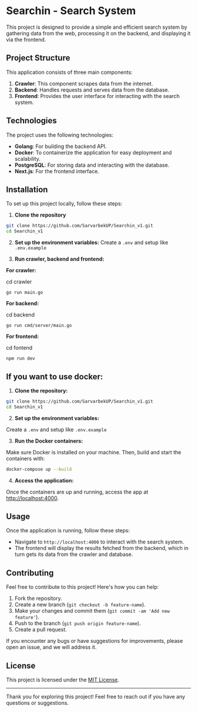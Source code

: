 
# Searchin - Search System

This project is designed to provide a simple and efficient search system by gathering data from the web, processing it on the backend, and displaying it via the frontend. 

## Project Structure

This application consists of three main components:

1. **Crawler**: This component scrapes data from the internet.
2. **Backend**: Handles requests and serves data from the database.
3. **Frontend**: Provides the user interface for interacting with the search system.

## Technologies

The project uses the following technologies:

- **Golang**: For building the backend API.
- **Docker**: To containerize the application for easy deployment and scalability.
- **PostgreSQL**: For storing data and interacting with the database.
- **Next.js**: For the frontend interface.

## Installation

To set up this project locally, follow these steps:

1. **Clone the repository**

```bash
git clone https://github.com/SarvarbekUP/Searchin_v1.git
cd Searchin_v1
```

2. **Set up the environment variables:**
Create a `.env` and setup like `.env.example`

3. **Run crawler, backend and frontend:**

**For crawler:**

cd crawler

```
go run main.go
```

**For backend:**

cd backend

```
go run cmd/server/main.go
```

**For frontend:**

cd fontend

```
npm run dev
```

## If you want to use docker:
1. **Clone the repository:**

```bash
git clone https://github.com/SarvarbekUP/Searchin_v1.git
cd Searchin_v1
```

2. **Set up the environment variables:**

Create a `.env` and setup like `.env.example`

3. **Run the Docker containers:**

Make sure Docker is installed on your machine. Then, build and start the containers with:

```bash
docker-compose up --build
```

4. **Access the application:**

Once the containers are up and running, access the app at [http://localhost:4000](http://localhost:4000).



## Usage

Once the application is running, follow these steps:

- Navigate to `http://localhost:4000` to interact with the search system.
- The frontend will display the results fetched from the backend, which in turn gets its data from the crawler and database.

## Contributing

Feel free to contribute to this project! Here's how you can help:

1. Fork the repository.
2. Create a new branch (`git checkout -b feature-name`).
3. Make your changes and commit them (`git commit -am 'Add new feature'`).
4. Push to the branch (`git push origin feature-name`).
5. Create a pull request.

If you encounter any bugs or have suggestions for improvements, please open an issue, and we will address it.

## License

This project is licensed under the [MIT License](LICENSE).

---

Thank you for exploring this project! Feel free to reach out if you have any questions or suggestions.
